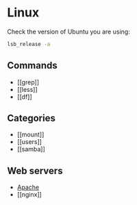 # Linux

Check the version of Ubuntu you are using:

```bash
lsb_release -a
```

## Commands

- [[grep]]
- [[less]]
- [[df]]

## Categories

- [[mount]]
- [[users]]
- [[samba]]

## Web servers

- [Apache](apache)
- [[nginx]]